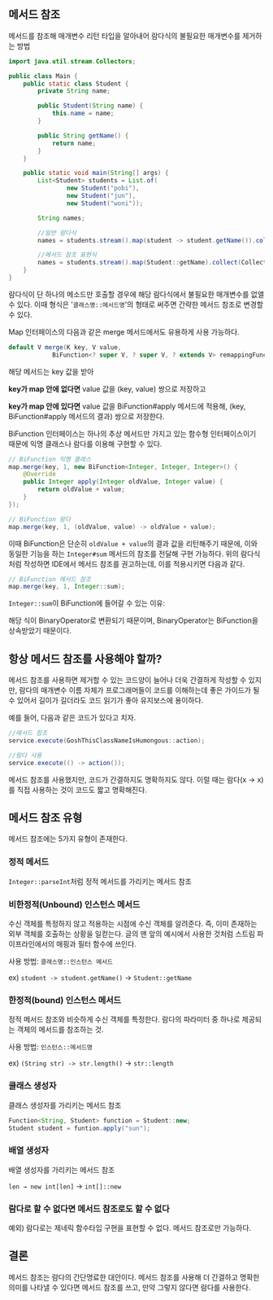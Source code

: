 ## **메서드 참조**

메서드를 참조해 매개변수 리턴 타입을 알아내어 람다식의 불필요한 매개변수를 제거하는 방법

```java
import java.util.stream.Collectors;

public class Main {
    public static class Student {
        private String name;

        public Student(String name) {
            this.name = name;
        }

        public String getName() {
            return name;
        }
    }

    public static void main(String[] args) {
        List<Student> students = List.of(
                new Student("pobi"),
                new Student("jun"),
                new Student("woni"));

        String names;

        //일반 람다식
        names = students.stream().map(student -> student.getName()).collect(Collectors.joining(","));

        //메서드 참조 표현식
        names = students.stream().map(Student::getName).collect(Collectors.joining(","));
    }
}
```

람다식이 단 하나의 메소드만 호출할 경우에 해당 람다식에서 불필요한 매개변수를 없앨 수 있다. 이때 형식은 '`클래스명::메서드명`'의 형태로 써주면 간략한 메서드 참조로 변경할 수 있다.

Map 인터페이스의 다음과 같은 merge 메서드에서도 유용하게 사용 가능하다.

```java
default V merge(K key, V value,
            BiFunction<? super V, ? super V, ? extends V> remappingFunction)
```

해당 메서드는 key 값을 받아

**key가 map 안에 없다면** value 값을 (key, value) 쌍으로 저장하고

**key가 map 안에 있다면** value 값을 BiFunction#apply 메서드에 적용해, (key, BiFunction#apply 메서드의 결과) 쌍으로 저장한다.

BiFunction 인터페이스는 하나의 추상 메서드만 가지고 있는 함수형 인터페이스이기 때문에 익명 클래스나 람다를 이용해 구현할 수 있다.

```java
// BiFunction 익명 클래스
map.merge(key, 1, new BiFunction<Integer, Integer, Integer>() {
    @Override
    public Integer apply(Integer oldValue, Integer value) {
        return oldValue + value;
    }
});

// BiFunction 람다
map.merge(key, 1, (oldValue, value) -> oldValue + value);
```

이때 BiFunction은 단순히 `oldValue + value`의 결과 값을 리턴해주기 때문에, 이와 동일한 기능을 하는 `Integer#sum` 메서드의 참조를 전달해 구현 가능하다. 위의 람다식처럼 작성하면 IDE에서 메서드 참조를 권고하는데, 이를 적용시키면 다음과 같다.

```java
// BiFunction 메서드 참조
map.merge(key, 1, Integer::sum);
```

`Integer::sum`이 BiFunction에 들어갈 수 있는 이유:

해당 식이 BinaryOperator로 변환되기 때문이며, BinaryOperator는 BiFunction을 상속받았기 때문이다.

## **항상 메서드 참조를 사용해야 할까?**

메서드 참조를 사용하면 제거할 수 있는 코드양이 늘어나 더욱 간결하게 작성할 수 있지만, 람다의 매개변수 이름 자체가 프로그래머들이 코드를 이해하는데 좋은 가이드가 될 수 있어서 길이가 길더라도 코드 읽기가 좋아 유지보스에 용이하다.

예를 들어, 다음과 같은 코드가 있다고 치자.

```java
//메서드 참조
service.execute(GoshThisClassNameIsHumongous::action);

//람다 사용
service.execute(() -> action());
```

메서드 참조를 사용했지만, 코드가 간결하지도 명확하지도 않다. 이럴 때는 람다(x -> x)를 직접 사용하는 것이 코드도 짧고 명확해진다.

## **메서드 참조 유형**

메서드 참조에는 5가지 유형이 존재한다.

### **정적 메서드**

`Integer::parseInt`처럼 정적 메서드를 가리키는 메서드 참조

### **비한정적(Unbound) 인스턴스 메서드**

수신 객체를 특정하지 않고 적용하는 시점에 수신 객체를 알려준다. 즉, 이미 존재하는 외부 객체를 호출하는 상황을 일컫는다. 글의 맨 앞의 예시에서 사용한 것처럼 스트림 파이프라인에서의 매핑과 필터 함수에 쓰인다.

사용 방법: `클래스명::인스턴스 메서드`

ex) `student -> student.getName()` → `Student::getName`

### **한정적(bound) 인스턴스 메서드**

정적 메서드 참조와 비슷하게 수신 객체를 특정한다. 람다의 파라미터 중 하나로 제공되는 객체의 메서드를 참조하는 것.

사용 방법: `인스턴스::메서드명`

ex) `(String str) -> str.length()` → `str::length`

### **클래스 생성자**

클래스 생성자를 가리키는 메서드 참조

```java
Function<String, Student> function = Student::new;
Student student = funtion.apply("sun");
```

### 배열 생성자

배열 생성자를 가리키는 메서드 참조

`len → new int[len]` → `int[]::new`

### **람다로 할 수 없다면 메서드 참조로도 할 수 없다**

예외) 람다로는 제네릭 함수타입 구현을 표현할 수 없다. 메서드 참조로만 가능하다.

## 결론

메서드 참조는 람다의 간단명료한 대안이다. 메서드 참조를 사용해 더 간결하고 명확한 의미를 나타낼 수 있다면 메서드 참조를 쓰고, 만약 그렇지 않다면 람다를 사용한다.